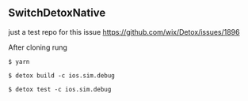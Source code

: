 ## SwitchDetoxNative

just a test repo for this issue https://github.com/wix/Detox/issues/1896

After cloning rung

```
$ yarn 

$ detox build -c ios.sim.debug

$ detox test -c ios.sim.debug
```
